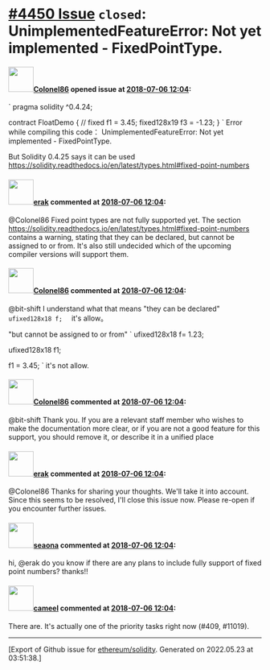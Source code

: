 # [\#4450 Issue](https://github.com/ethereum/solidity/issues/4450) `closed`: UnimplementedFeatureError: Not yet implemented - FixedPointType.

#### <img src="https://avatars.githubusercontent.com/u/11241911?v=4" width="50">[Colonel86](https://github.com/Colonel86) opened issue at [2018-07-06 12:04](https://github.com/ethereum/solidity/issues/4450):

`
pragma solidity ^0.4.24;

contract FloatDemo {
    // fixed f1 = 3.45;
    fixed128x19 f3 = -1.23;
}
`
Error while compiling this code：
UnimplementedFeatureError: Not yet implemented - FixedPointType.

But Solidity 0.4.25 says it can be used 
https://solidity.readthedocs.io/en/latest/types.html#fixed-point-numbers

#### <img src="https://avatars.githubusercontent.com/u/20012009?u=61e903cf16bc5f3353db1d571401e2e71b6f61ed&v=4" width="50">[erak](https://github.com/erak) commented at [2018-07-06 12:04](https://github.com/ethereum/solidity/issues/4450#issuecomment-403193297):

@Colonel86 Fixed point types are not fully supported yet. The section https://solidity.readthedocs.io/en/latest/types.html#fixed-point-numbers contains a warning, stating that they can be declared, but cannot be assigned to or from. It's also still undecided which of the upcoming compiler versions will support them.

#### <img src="https://avatars.githubusercontent.com/u/11241911?v=4" width="50">[Colonel86](https://github.com/Colonel86) commented at [2018-07-06 12:04](https://github.com/ethereum/solidity/issues/4450#issuecomment-403335441):

@bit-shift  I understand what that means
"they can be declared"
` 
ufixed128x18 f;  
`
it's allow。

 "but cannot be assigned to or from" 
`
ufixed128x18 f= 1.23;

ufixed128x18 f1;

f1 = 3.45;
`
it's not allow.

#### <img src="https://avatars.githubusercontent.com/u/11241911?v=4" width="50">[Colonel86](https://github.com/Colonel86) commented at [2018-07-06 12:04](https://github.com/ethereum/solidity/issues/4450#issuecomment-403335667):

@bit-shift Thank you. If you are a relevant staff member who wishes to make the documentation more clear, or if you are not a good feature for this support, you should remove it, or describe it in a unified place

#### <img src="https://avatars.githubusercontent.com/u/20012009?u=61e903cf16bc5f3353db1d571401e2e71b6f61ed&v=4" width="50">[erak](https://github.com/erak) commented at [2018-07-06 12:04](https://github.com/ethereum/solidity/issues/4450#issuecomment-403456552):

@Colonel86 Thanks for sharing your thoughts. We'll take it into account. Since this seems to be resolved, I'll close this issue now. Please re-open if you encounter further issues.

#### <img src="https://avatars.githubusercontent.com/u/54408225?u=68cc32d240d19ea239213083f4d52f752b79203d&v=4" width="50">[seaona](https://github.com/seaona) commented at [2018-07-06 12:04](https://github.com/ethereum/solidity/issues/4450#issuecomment-869134692):

hi, @erak do you know if there are any plans to include fully support of fixed point numbers? thanks!!

#### <img src="https://avatars.githubusercontent.com/u/137030?v=4" width="50">[cameel](https://github.com/cameel) commented at [2018-07-06 12:04](https://github.com/ethereum/solidity/issues/4450#issuecomment-869147979):

There are. It's actually one of the priority tasks right now (#409, #11019).


-------------------------------------------------------------------------------



[Export of Github issue for [ethereum/solidity](https://github.com/ethereum/solidity). Generated on 2022.05.23 at 03:51:38.]
